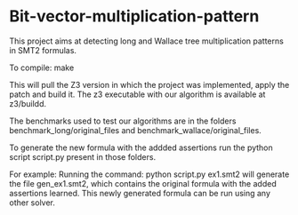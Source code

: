 # Bit-vector-multiplication-pattern

This project aims at detecting long and Wallace tree multiplication patterns in SMT2 formulas. 

To compile: make

This will pull the Z3 version in which the project was implemented, apply the patch and 
build it. The z3 executable with our algorithm is available at z3/buildd. 

The benchmarks used to test our algorithms are in the folders benchmark_long/original_files 
and benchmark_wallace/original_files.

To generate the new formula with the addded assertions run the python script script.py present
in those folders.

For example: Running the command: python script.py ex1.smt2
will generate the file gen_ex1.smt2, which contains the original formula with the added 
assertions learned. This newly generated formula can be run using any other solver.

